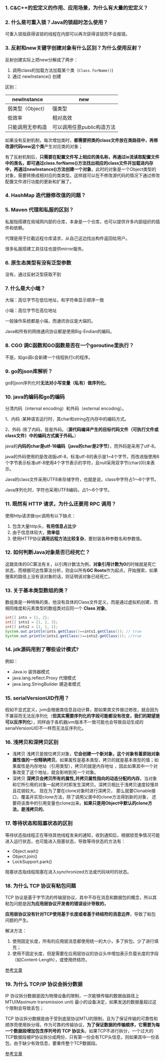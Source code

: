 ### 1. C&C++的宏定义的作用、应用场景，为什么有大量的宏定义？



### 2. 什么是可重入锁？Java的锁超时怎么使用？

可重入锁指获得该锁的线程在内部可以再次获得该锁而不会报错。



### 3. 反射和new关键字创建对象有什么区别？为什么使用反射？

反射创建实际上把new分解成了两步：

1. 调用class的加载方法加载某个类（`Class.forName()`)
2. 通过 newInstance() 创建

区别：

| newInstance      | new                        |
| ---------------- | -------------------------- |
| 弱类型（Object） | 强类型                     |
| 低效率           | 相对高效                   |
| 只能调用无参构造 | 可以调用任意public构造方法 |

如果没有反射机制，每次增加类时，**都需要把类的class文件放在类路径中，再修改源代码new这个类**产生对应类的对象；

有了反射机制后，**只需要在配置文件写上相应的类名称，再通过io流读取配置文件中的类名，即可通过class.forName()方法找出相应的class文件并加载进内存中，再通过newInstance()方法创建一个对象**，此时的对象是一个Object类型的对象，需要转换成相对应的类类型。这样就可以在不修改源代码的情况下通过修改配置文件进行功能的更新和扩展了。



### 4. HashMap 迭代器修改值的问题？



### 5. Maven **代理和私服的区别**？

私服指搭建在局域网内部的仓库，本身是一个仓库，也可以提供许多内部组织的插件和依赖。

代理是用于拦截远程仓库请求，从自己这边找出构件返回给用户。

很多私服搭建工具往往也提供mirror服务。



### 6. 原生态类型有没有泛型参数

没有，通过反射泛型获取不到



### 7. 什么是大小端？

大端：高位字节在低位地址，和字符串显示顺序一致

小端：高位字节在高位地址

一般操作系统都是小端，而通讯协议是大端的。

Java和所有的网络通讯协议都是使用Big-Endian的编码。



### 8. CGO 调C函数和GO函数是否在一个goroutine里执行？

不是。如go调c会新建一个线程执行c的程序。



### 9. go的json库解析？

go的json序列化时**无法对小写变量（私有）做序列化**。



### 10. java的编码和go的编码

   分清内码（internal encoding）和外码（external encoding）。

   1、内码 :某种语言运行时，其char和string在内存中的编码方式。

   2、外码 :除了内码，皆是外码。（**源代码编译产生的目标代码文件（可执行文件或class文件）中的编码方式属于外码。**）

   java的**内码的char是utf-16编码（java的char是2字节）**，而外码是采用了utf-8。

   java的外码使用的是改进版utf-8，标准utf-8的表示是1~4个字节，而改进版使用6个字节表示标准utf-8使用4个字节表示的字符，且null采用双字节(char(0))来表示。

   Java的class文件采用UTF8来存储字符，也就是说，class中字符占1～6个字节。

   Java序列化时，字符也采用UTF8编码，占1～6个字节。



### 11. 既然有 HTTP 请求，为什么还要用 RPC 调用？

   使用http请求做rpc调用有以下缺点：

   1. 包含大量http头，**有用信息占比少**
   2. 由于信息体较大，**效率低**
   3. 使用HTTP协议**调用远程方法比较复杂**，要封装各种参数名和参数值。



### 12. 如何判断Java对象是否已经死亡？

这跟具体的GC算法有关，以引用计数法为例，**对象引用计数为0**的时候就是死亡状态，而根据可达性算法分析，则会以所有**GC Roots**作为起点，开始搜索，如果搜索的路径上没有该对象的话，则证明该对象已经死亡。



### 13. 关于基本类型数组的类？

数组类是一种特殊的类，他没有具体的Class文件定义，而是通过虚拟机创建，而相同维度和元素类型的数组类对应同一个 **Class 对象**。

```java
int[] ints = {1, 2};
int[] ints1 = {1, 2, 3};
int[] ints2 = {1, 1, 1};
System.out.println(ints.getClass()==ints1.getClass()); // true
System.out.println(ints1.getClass()==ints2.getClass()); //true
```



### 14. jdk源码用到了哪些设计模式?

例如：

- Java.io 装饰器模式
- java.lang.reflect.Proxy 代理模式
- java.lang.StringBuilder 建造者模式



### 15. serialVersionUID作用？

假如不显式定义，jvm会根据类信息自动计算，那如果类文件做过修改，就会因为不兼容而无法反序列化（**但其实需要序列化的字段可能都没有改变，我们的期望是可以反序列化**），同样由于各机器jvm版本不一致可能也会导致自动生成的serialVersionUID不一样而无法反序列化。



### 16. 浅拷贝和深拷贝区别

- 浅拷贝 浅拷贝是按位拷贝对象，**它会创建一个新对象，这个对象有着原始对象属性值的一份精确拷贝**。如果属性是基本类型，拷贝的就是基本类型的值；如果属性是内存地址（引用类型），拷贝的就是内存地址 ，因此如果其中一个对象改变了这个地址，就会影响到另一个对象。
- 深拷贝 **深拷贝会拷贝所有的属性,并拷贝属性指向的动态分配的内存**。当对象和它所引用的对象一起拷贝时即发生深拷贝。深拷贝相比于浅拷贝速度较慢并且花销较大。 现在为了要在clone对象时进行深拷贝， 那么就要Clonable接口，覆盖并实现clone方法，除了调用父类中的clone方法得到新的对象， 还要将该类中的引用变量也clone出来。**如果只是用Object中默认的clone方法，是浅拷贝的**。



### 17. 等待状态和阻塞状态的区别

等待状态指线程正在等待其他线程发来的通知，收到通知后，根据锁竞争情况可能进入运行状态，也可能进入阻塞状态，导致等待状态的方法有：

- Object.wait()
- Object.join()
- LockSupport.park()

阻塞状态指线程阻塞在进入synchronized方法或代码块时的状态。



### 18. 为什么 TCP 协议有粘包问题

TCP 协议是基于字节流的传输层协议，其中不存在消息和数据包的概念，所以其粘包问题是因**为应用层协议开发者的错误设计导致的，**

**应用层协议没有针对TCP使用基于长度或者基于终结符的消息边界**，导致了粘包问题的产生。

解决方法：

1. 使用固定长度，所有的应用层消息都使用统一的大小，多了拆包，少了进行填充；
2. 使用不固定长度，但是需要在应用层协议的协议头中增加表示负载长度的字段（如Content-Length），或使用终结符。

[参考文章](https://draveness.me/whys-the-design-tcp-message-frame/)



### 19. 为什么 TCP/IP 协议会拆分数据

IP 协议拆分数据是因为物理设备的限制，一次能够传输的数据由路径上 MTU(Maximum transmission unit) 最小的设备决定，如果发送的数据量超过这个限制会导致丢包；

TCP 协议拆分数据是由于受到底层协议MTU的限制，且为了保证传输的可靠性和顺序而使用拆分得。作为可靠的传输协议，**为了保证数据的传输顺序，它需要为每一个数据段增加包含序列号的 TCP 协议头**，如果TCP不进行拆分，一个过大的TCP数据段被IP协议拆分成两份，只有第一份会有TCP头信息，则如果其中一份丢包，由于缺少有效信息，要重传整个TCP数据段。

[参考文章](https://draveness.me/whys-the-design-tcp-segment-ip-packet/)

